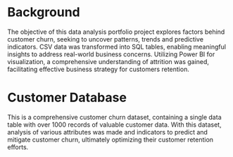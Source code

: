 # Background

The objective of this data analysis portfolio project explores factors behind customer churn, seeking to uncover patterns, trends and predictive indicators. CSV data was transformed into SQL tables, enabling meaningful insights to address real-world business concerns. Utilizing Power BI for visualization, a comprehensive understanding of attrition was gained, facilitating effective business strategy for customers retention. 

# Customer Database 
This is a comprehensive customer churn dataset, containing a single data table with over 1000 records of valuable customer data. 
With this dataset, analysis of various attributes was made and indicators to predict and mitigate customer churn, ultimately optimizing their customer retention efforts.
